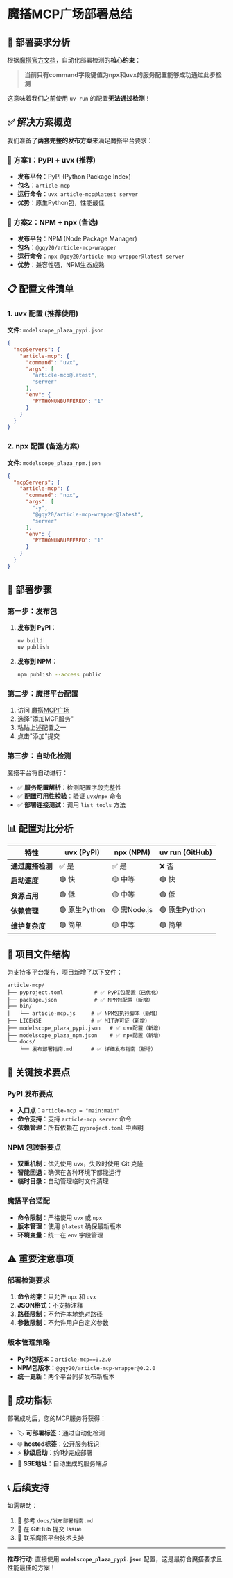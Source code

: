 # 魔搭MCP广场部署总结

## 🎯 部署要求分析

根据[魔搭官方文档](https://modelscope.cn/headlines/article/1439)，自动化部署检测的**核心约束**：

> **当前只有command字段键值为npx和uvx的服务配置能够成功通过此步检测**

这意味着我们之前使用 `uv run` 的配置**无法通过检测**！

## ✅ 解决方案概览

我们准备了**两套完整的发布方案**来满足魔搭平台要求：

### 🥇 方案1：PyPI + uvx (推荐)
- **发布平台**：PyPI (Python Package Index)
- **包名**：`article-mcp`
- **运行命令**：`uvx article-mcp@latest server`
- **优势**：原生Python包，性能最佳

### 🥈 方案2：NPM + npx (备选)
- **发布平台**：NPM (Node Package Manager)  
- **包名**：`@gqy20/article-mcp-wrapper`
- **运行命令**：`npx @gqy20/article-mcp-wrapper@latest server`
- **优势**：兼容性强，NPM生态成熟

## 📋 配置文件清单

### 1. uvx 配置 (推荐使用)

**文件**: `modelscope_plaza_pypi.json`

```json
{
  "mcpServers": {
    "article-mcp": {
      "command": "uvx",
      "args": [
        "article-mcp@latest",
        "server"
      ],
      "env": {
        "PYTHONUNBUFFERED": "1"
      }
    }
  }
}
```

### 2. npx 配置 (备选方案)

**文件**: `modelscope_plaza_npm.json`

```json
{
  "mcpServers": {
    "article-mcp": {
      "command": "npx",
      "args": [
        "-y",
        "@gqy20/article-mcp-wrapper@latest",
        "server"
      ],
      "env": {
        "PYTHONUNBUFFERED": "1"
      }
    }
  }
}
```

## 🚀 部署步骤

### 第一步：发布包

1. **发布到 PyPI**：
   ```bash
   uv build
   uv publish
   ```

2. **发布到 NPM**：
   ```bash
   npm publish --access public
   ```

### 第二步：魔搭平台配置

1. 访问 [魔搭MCP广场](https://modelscope.cn/mcp)
2. 选择"添加MCP服务"
3. 粘贴上述配置之一
4. 点击"添加"提交

### 第三步：自动化检测

魔搭平台将自动进行：
- ✅ **服务配置解析**：检测配置字段完整性
- ✅ **配置可用性校验**：验证 `uvx`/`npx` 命令
- ✅ **部署连接测试**：调用 `list_tools` 方法

## 📊 配置对比分析

| 特性 | uvx (PyPI) | npx (NPM) | uv run (GitHub) |
|------|------------|-----------|-----------------|
| **通过魔搭检测** | ✅ 是 | ✅ 是 | ❌ 否 |
| **启动速度** | 🟢 快 | 🟡 中等 | 🟢 快 |
| **资源占用** | 🟢 低 | 🟡 中等 | 🟢 低 |
| **依赖管理** | 🟢 原生Python | 🟡 需Node.js | 🟢 原生Python |
| **维护复杂度** | 🟢 简单 | 🟡 中等 | 🟢 简单 |

## 🔧 项目文件结构

为支持多平台发布，项目新增了以下文件：

```
article-mcp/
├── pyproject.toml          # ✅ PyPI包配置（已优化）
├── package.json            # ✅ NPM包配置（新增）
├── bin/
│   └── article-mcp.js     # ✅ NPM包执行脚本（新增）
├── LICENSE                # ✅ MIT许可证（新增）
├── modelscope_plaza_pypi.json   # ✅ uvx配置（新增）
├── modelscope_plaza_npm.json    # ✅ npx配置（新增）
└── docs/
    └── 发布部署指南.md      # ✅ 详细发布指南（新增）
```

## 🎯 关键技术要点

### PyPI 发布要点
- **入口点**：`article-mcp = "main:main"` 
- **命令支持**：支持 `article-mcp server` 命令
- **依赖管理**：所有依赖在 `pyproject.toml` 中声明

### NPM 包装器要点
- **双重机制**：优先使用 `uvx`，失败时使用 Git 克隆
- **智能回退**：确保在各种环境下都能运行
- **临时目录**：自动管理临时文件清理

### 魔搭平台适配
- **命令限制**：严格使用 `uvx` 或 `npx`
- **版本管理**：使用 `@latest` 确保最新版本
- **环境变量**：统一在 `env` 字段管理

## ⚠️ 重要注意事项

### 部署检测要求
1. **命令约束**：只允许 `npx` 和 `uvx`
2. **JSON格式**：不支持注释
3. **路径限制**：不允许本地绝对路径
4. **参数限制**：不允许用户自定义参数

### 版本管理策略
- **PyPI包版本**：`article-mcp==0.2.0`
- **NPM包版本**：`@gqy20/article-mcp-wrapper@0.2.0`
- **统一更新**：两个平台同步发布新版本

## 🎉 成功指标

部署成功后，您的MCP服务将获得：
- 🏷️ **可部署标签**：通过自动化检测
- 🌐 **hosted标签**：公开服务标识
- ⚡ **秒级启动**：约1秒完成部署
- 🔗 **SSE地址**：自动生成的服务端点

## 📞 后续支持

如需帮助：
1. 📖 参考 `docs/发布部署指南.md` 
2. 🐛 在 GitHub 提交 Issue
3. 💬 联系魔搭平台技术支持

---

**推荐行动**: 直接使用 **`modelscope_plaza_pypi.json`** 配置，这是最符合魔搭要求且性能最佳的方案！ 